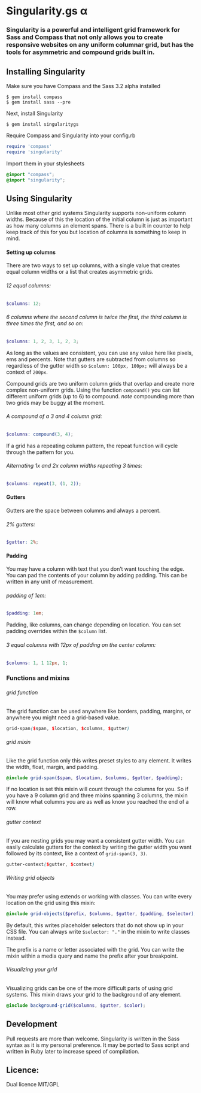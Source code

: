 # Singularity.gs α

### Singularity is a powerful and intelligent grid framework for Sass and Compass that not only allows you to create responsive websites on any uniform columnar grid, but has the tools for asymmetric and compound grids built in.

## Installing Singularity

Make sure you have Compass and the Sass 3.2 alpha installed

```
$ gem install compass
$ gem install sass --pre
```

Next, install Singularity

```
$ gem install singularitygs
```

Require Compass and Singularity into your config.rb

```ruby
require 'compass'
require 'singularity'
```

Import them in your stylesheets

```scss
@import "compass";
@import "singularity";
```

## Using Singularity

Unlike most other grid systems Singularity supports non-uniform column widths. Because of this the location of the initial column is just as important as how many columns an element spans. There is a built in counter to help keep track of this for you but location of columns is something to keep in mind.

#### Setting up columns

There are two ways to set up columns, with a single value that creates equal column widths or a list that creates asymmetric grids.

###### 12 equal columns:

```scss
$columns: 12;
```

###### 6 columns where the second column is twice the first, the third column is three times the first, and so on:

```scss
$columns: 1, 2, 3, 1, 2, 3;
```

As long as the values are consistent, you can use any value here like pixels, ems and percents. Note that gutters are subtracted from columns so regardless of the gutter width so `$column: 100px, 100px;` will always be a context of `200px`.

Compound grids are two uniform column grids that overlap and create more complex non-uniform grids. Using the function `compound()` you can list different uniform grids (up to 6) to compound. *note* compounding more than two grids may be buggy at the moment.

###### A compound of a 3 and 4 column grid:

```scss
$columns: compound(3, 4);
```

If a grid has a repeating column pattern, the repeat function will cycle through the pattern for you.

###### Alternating 1x and 2x column widths repeating 3 times:

```scss
$columns: repeat(3, (1, 2));
```

#### Gutters

Gutters are the space between columns and always a percent.

###### 2% gutters:

```scss
$gutter: 2%;
```

#### Padding

You may have a column with text that you don’t want touching the edge. You can pad the contents of your column by adding padding. This can be written in any unit of measurement.

###### padding of 1em:

```scss
$padding: 1em;
```

Padding, like columns, can change depending on location. You can set padding overrides within the `$column` list.

###### 3 equal columns with 12px of padding on the center column:

```scss
$columns: 1, 1 12px, 1;
```

### Functions and mixins

###### grid function

The grid function can be used anywhere like borders, padding, margins, or anywhere you might need a grid-based value.

```scss
grid-span($span, $location, $columns, $gutter)
```

###### grid mixin

Like the grid function only this writes preset styles to any element. It writes the width, float, margin, and padding.

```scss
@include grid-span($span, $location, $columns, $gutter, $padding);
```

If no location is set this mixin will count through the columns for you. So if you have a 9 column grid and three mixins spanning 3 columns, the mixin will know what columns you are as well as know you reached the end of a row.

###### gutter context

If you are nesting grids you may want a consistent gutter width. You can easily calculate gutters for the context by writing the gutter width you want followed by its context, like a context of `grid-span(3, 3)`.

```scss
gutter-context($gutter, $context)
```

###### Writing grid objects

You may prefer using extends or working with classes. You can write every location on the grid using this mixin:

```scss
@include grid-objects($prefix, $columns, $gutter, $padding, $selector);
```

By default, this writes placeholder selectors that do not show up in your CSS file. You can always write `$selector: "."` in the mixin to write classes instead.

The prefix is a name or letter associated with the grid. You can write the mixin within a media query and name the prefix after your breakpoint.

###### Visualizing your grid

Visualizing grids can be one of the more difficult parts of using grid systems. This mixin draws your grid to the background of any element.

```scss
@include background-grid($columns, $gutter, $color);
```

## Development

Pull requests are more than welcome. Singularity is written in the Sass syntax as it is my personal preference. It may be ported to Sass script and written in Ruby later to increase speed of compilation.

## Licence:

Dual licence MIT/GPL